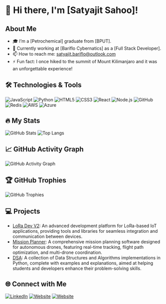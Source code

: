 # 👋 Hi there, I'm [Satyajit Sahoo]!

## About Me
- 🎓 I’m a [Petrochemical] graduate from [BPUT].
- 💼 Currently working at [Bariflo Cybernatics] as a [Full Stack Developer].
- 📫 How to reach me: [satyajit.bariflo@outlook.com](mailto:satyajit.bariflo@outlook.com)
- ⚡ Fun fact: I once hiked to the summit of Mount Kilimanjaro and it was an unforgettable experience!

## 🛠️ Technologies & Tools

![JavaScript](https://img.shields.io/badge/JavaScript-FFCA28?style=for-the-badge&logo=javascript&logoColor=black)
![Python](https://img.shields.io/badge/Python-3776AB?style=for-the-badge&logo=python&logoColor=white)
![HTML5](https://img.shields.io/badge/HTML5-E34F26?style=for-the-badge&logo=html5&logoColor=white)
![CSS3](https://img.shields.io/badge/CSS3-1572B6?style=for-the-badge&logo=css3&logoColor=white)
![React](https://img.shields.io/badge/React-61DAFB?style=for-the-badge&logo=react&logoColor=black)
![Node.js](https://img.shields.io/badge/Node.js-339933?style=for-the-badge&logo=nodedotjs&logoColor=white)
![GitHub](https://img.shields.io/badge/GitHub-181717?style=for-the-badge&logo=github&logoColor=white)
![Redis](https://img.shields.io/badge/Redis-DC382D?style=for-the-badge&logo=redis&logoColor=white)
![AWS](https://img.shields.io/badge/AWS-232F3E?style=for-the-badge&logo=amazon-aws&logoColor=white)
![Azure](https://img.shields.io/badge/Azure-0078D4?style=for-the-badge&logo=microsoft-azure&logoColor=white)


## 🔥 My Stats
![GitHub Stats](https://github-readme-stats.vercel.app/api?username=satyajit2024&show_icons=true&theme=radical)
![Top Langs](https://github-readme-stats.vercel.app/api/top-langs/?username=satyajit2024&layout=compact&theme=radical)

## 📈 GitHub Activity Graph
![GitHub Activity Graph](https://activity-graph.herokuapp.com/graph?username=satyajit2024&theme=rogue)

## 🏆 GitHub Trophies
![GitHub Trophies](https://github-profile-trophy.vercel.app/?username=satyajit2024&theme=radical&no-bg=true&no-frame=true&margin-w=4)

## 💻 Projects
- [LoRa Dev V2](https://github.com/satyajit2024/lora_dev_v2): An advanced development platform for LoRa-based IoT applications, providing tools and libraries for seamless integration and communication between devices.
- [Mission Planner](https://github.com/satyajit2024/mission-planner): A comprehensive mission planning software designed for autonomous drones, featuring real-time tracking, flight path optimization, and multi-drone coordination.
- [DSA](https://github.com/satyajit2024/DSA): A collection of Data Structures and Algorithms implementations in Python, complete with examples and explanations, aimed at helping students and developers enhance their problem-solving skills.


## 🌐 Connect with Me
[![LinkedIn](https://img.shields.io/badge/LinkedIn-0077B5?style=for-the-badge&logo=linkedin&logoColor=white)](https://linkedin.com/in/satyajit-sahoo-017b77176/)
[![Website](https://img.shields.io/badge/Website-000000?style=for-the-badge&logo=google-chrome&logoColor=white)](https://satyajitsjs.github.io/protfolio.github.io/#)
[![Website](https://img.shields.io/badge/Website-000000?style=for-the-badge&logo=google-chrome&logoColor=white)](https://alphazero.in)

